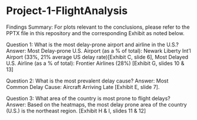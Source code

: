 # Project-1-FlightAnalysis

Findings Summary:
For plots relevant to the conclusions, please refer to the PPTX file in this repository and the corresponding Exhibit as noted below.


Question 1: What is the most delay-prone airport and airline in the U.S.?
Answer: Most Delay-prone U.S. Airport (as a % of total): Newark Liberty Int’l Airport (33%, 21% average US delay rate)[Exhibit C, slide 6], Most Delayed U.S. Airline (as a % of total): Frontier Airlines (28%) [Exhibit G, slides 10 & 13]

Question 2: What is the most prevalent delay cause?
Answer: Most Common Delay Cause: Aircraft Arriving Late [Exhibit E, slide 7].

Question 3: What area of the country is most prone to flight delays?
Answer: Based on the heatmaps, the most delay prone area of the country (U.S.) is the northeast region. [Exhibit H & I, slides 11 & 12] 
